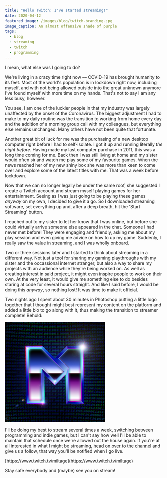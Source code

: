 ```yaml
---
title: "Hello Twitch: I've started streaming!"
date: 2020-04-12
featured_image: /images/blog/twitch-branding.jpg
image_caption: An almost offensive shade of purple
tags:
  - blog
  - streaming
  - twitch
  - programming
---
```


I mean, what else was I going to do?

We're living in a crazy time right now –– COVID-19 has brought humanity to its feet. Most of the world's population is in lockdown right now, including myself, and with not being allowed outside into the great unknown anymore I've found myself with more time on my hands. That's not to say I am any less busy, however.

You see, I am one of the luckier people in that my industry was largely unaffected by the onset of the Coronavirus. The biggest adjustment I had to make to my daily routine was the transition to working from home every day and the addition of a morning group call with my colleagues, but everything else remains unchanged. Many others have not been quite that fortunate.

Another great bit of luck for me was the purchasing of a new desktop computer right before I had to self-isolate. I got it up and running literally _the night before_. Having made my last computer purchase in 2011, this was a long time coming for me. Back then I was still living at home and my sister would often sit and watch me play some of my favourite games. When the news reached her of my new shiny box she was more than keen to come over and explore some of the latest titles with me. That was a week before lockdown.

Now that we can no longer legally be under the same roof, she suggested I create a Twitch account and stream myself playing games for her entertainment. Seeing as I was just going to be playing these games _anyway_ on my own, I decided to give it a go. So I downloaded streaming software, set everything up and, after a deep breath, hit the 'Start Streaming' button.

I reached out to my sister to let her know that I was online, but before she could virtually arrive someone else appeared in the chat. Someone I had never met before! They were engaging and friendly, asking me about my play session and even giving me advice on how to up my game. Suddenly, I really saw the value in streaming, and I was wholly onboard.

Two or three sessions later and I started to think about streaming in a different way. Not just a tool for sharing my gaming playthroughs with my sister and the occassional internet stranger, but also a way to share my projects with an audience while they're being worked on. As well as creating interest in said project, it might even inspire people to work on their own. At the very least, it would give me something else to do besides staring at code for several hours straight. And like I said before, I would be doing this _anyway_, so nothing lost! It was time to make it official.

Two nights ago I spent about 30 minutes in Photoshop putting a little logo together that I thought might best represent my content on the platform and added a little bio to go along with it, thus making the transition to streamer complete! Behold:

![Twitch Branding](/images/meta/brand.png)

I'll be doing my best to stream several times a week, switching between programming and indie games, but I can't say how well I'll be able to maintain that schedule once we're allowed out the house again. If you're at all interested in what I might be streaming, [head on over to the channel](https://www.twitch.tv/miltage) and give us a follow, that way you'll be notified when I go live.

[https://www.twitch.tv/miltage](https://www.twitch.tv/miltage)

Stay safe everybody and (maybe) see you on stream!
